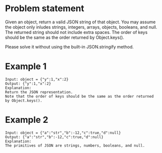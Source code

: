 # Problem statement

Given an object, return a valid JSON string of that object. You may assume the object only inludes strings, integers, arrays, objects, booleans, and null. The returned string should not include extra spaces. The order of keys should be the same as the order returned by Object.keys().

Please solve it without using the built-in JSON.stringify method.

# Example 1

```JS
Input: object = {"y":1,"x":2}
Output: {"y":1,"x":2}
Explanation:
Return the JSON representation.
Note that the order of keys should be the same as the order returned by Object.keys().
```

# Example 2

```JS
Input: object = {"a":"str","b":-12,"c":true,"d":null}
Output: {"a":"str","b":-12,"c":true,"d":null}
Explanation:
The primitives of JSON are strings, numbers, booleans, and null.
```

